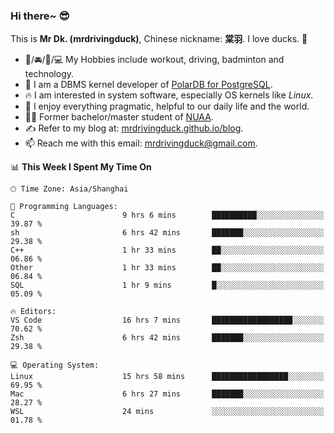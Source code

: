 ### Hi there~ 😎

This is **Mr Dk. (mrdrivingduck)**, Chinese nickname: **棠羽**. I love ducks. 🦆

- 💪/🚘/🏸/💻 My Hobbies include workout, driving, badminton and technology.
- 🍊 I am a DBMS kernel developer of [PolarDB for PostgreSQL](https://github.com/ApsaraDB/PolarDB-for-PostgreSQL).
- 🔥 I am interested in system software, especially OS kernels like *Linux*.
- 🔧 I enjoy everything pragmatic, helpful to our daily life and the world.
- 👨‍🎓 Former bachelor/master student of [NUAA](https://en.wikipedia.org/wiki/Nanjing_University_of_Aeronautics_and_Astronautics).
- ✍ Refer to my blog at: [mrdrivingduck.github.io/blog](https://mrdrivingduck.github.io/blog/).
- 📫 Reach me with this email: [mrdrivingduck@gmail.com](mailto:mrdrivingduck@gmail.com).

<!--START_SECTION:waka-->
📊 **This Week I Spent My Time On** 

```text
🕑︎ Time Zone: Asia/Shanghai

💬 Programming Languages: 
C                        9 hrs 6 mins        ██████████░░░░░░░░░░░░░░░   39.87 % 
sh                       6 hrs 42 mins       ███████░░░░░░░░░░░░░░░░░░   29.38 % 
C++                      1 hr 33 mins        ██░░░░░░░░░░░░░░░░░░░░░░░   06.86 % 
Other                    1 hr 33 mins        ██░░░░░░░░░░░░░░░░░░░░░░░   06.84 % 
SQL                      1 hr 9 mins         █░░░░░░░░░░░░░░░░░░░░░░░░   05.09 % 

🔥 Editors: 
VS Code                  16 hrs 7 mins       ██████████████████░░░░░░░   70.62 % 
Zsh                      6 hrs 42 mins       ███████░░░░░░░░░░░░░░░░░░   29.38 % 

💻 Operating System: 
Linux                    15 hrs 58 mins      █████████████████░░░░░░░░   69.95 % 
Mac                      6 hrs 27 mins       ███████░░░░░░░░░░░░░░░░░░   28.27 % 
WSL                      24 mins             ░░░░░░░░░░░░░░░░░░░░░░░░░   01.78 % 
```


<!--END_SECTION:waka-->

<!-- ![Mr Dk.'s GitHub Stats](https://github-readme-stats.vercel.app/api?username=mrdrivingduck&count_private&show_icons=true&theme=buefy) -->

<!-- ![Most Used Languages](https://github-readme-stats.vercel.app/api/top-langs/?username=mrdrivingduck&exclude_repo=mips32-CPU,snort-tcp-socket&theme=buefy&layout=compact&langs_count=10) -->


<!--
**mrdrivingduck/mrdrivingduck** is a ✨ _special_ ✨ repository because its `README.md` (this file) appears on your GitHub profile.

Here are some ideas to get you started:

- 🔭 I’m currently working on ...
- 🌱 I’m currently learning ...
- 👯 I’m looking to collaborate on ...
- 🤔 I’m looking for help with ...
- 💬 Ask me about ...
- 📫 How to reach me: ...
- 😄 Pronouns: ...
- ⚡ Fun fact: ...
-->

